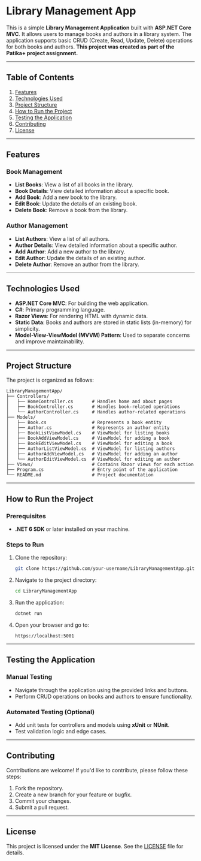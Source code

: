 # Library Management App

This is a simple **Library Management Application** built with **ASP.NET Core MVC**. It allows users to manage books and authors in a library system. The application supports basic CRUD (Create, Read, Update, Delete) operations for both books and authors. **This project was created as part of the Patika+ project assignment.**

---

## Table of Contents
1. [Features](#features)
2. [Technologies Used](#technologies-used)
3. [Project Structure](#project-structure)
4. [How to Run the Project](#how-to-run-the-project)
5. [Testing the Application](#testing-the-application)
6. [Contributing](#contributing)
7. [License](#license)

---

## Features

### Book Management
- **List Books**: View a list of all books in the library.
- **Book Details**: View detailed information about a specific book.
- **Add Book**: Add a new book to the library.
- **Edit Book**: Update the details of an existing book.
- **Delete Book**: Remove a book from the library.

### Author Management
- **List Authors**: View a list of all authors.
- **Author Details**: View detailed information about a specific author.
- **Add Author**: Add a new author to the library.
- **Edit Author**: Update the details of an existing author.
- **Delete Author**: Remove an author from the library.

---

## Technologies Used

- **ASP.NET Core MVC**: For building the web application.
- **C#**: Primary programming language.
- **Razor Views**: For rendering HTML with dynamic data.
- **Static Data**: Books and authors are stored in static lists (in-memory) for simplicity.
- **Model-View-ViewModel (MVVM) Pattern**: Used to separate concerns and improve maintainability.

---

## Project Structure

The project is organized as follows:

```
LibraryManagementApp/
├── Controllers/
│   ├── HomeController.cs       # Handles home and about pages
│   ├── BookController.cs       # Handles book-related operations
│   └── AuthorController.cs     # Handles author-related operations
├── Models/
│   ├── Book.cs                 # Represents a book entity
│   ├── Author.cs               # Represents an author entity
│   ├── BookListViewModel.cs    # ViewModel for listing books
│   ├── BookAddViewModel.cs     # ViewModel for adding a book
│   ├── BookEditViewModel.cs    # ViewModel for editing a book
│   ├── AuthorListViewModel.cs  # ViewModel for listing authors
│   ├── AuthorAddViewModel.cs   # ViewModel for adding an author
│   └── AuthorEditViewModel.cs  # ViewModel for editing an author
├── Views/                      # Contains Razor views for each action
├── Program.cs                  # Entry point of the application
└── README.md                   # Project documentation
```

---

## How to Run the Project

### Prerequisites
- **.NET 6 SDK** or later installed on your machine.

### Steps to Run
1. Clone the repository:
   ```bash
   git clone https://github.com/your-username/LibraryManagementApp.git
   ```
2. Navigate to the project directory:
   ```bash
   cd LibraryManagementApp
   ```
3. Run the application:
   ```bash
   dotnet run
   ```
4. Open your browser and go to:
   ```
   https://localhost:5001
   ```

---

## Testing the Application

### Manual Testing
- Navigate through the application using the provided links and buttons.
- Perform CRUD operations on books and authors to ensure functionality.

### Automated Testing (Optional)
- Add unit tests for controllers and models using **xUnit** or **NUnit**.
- Test validation logic and edge cases.

---

## Contributing

Contributions are welcome! If you'd like to contribute, please follow these steps:
1. Fork the repository.
2. Create a new branch for your feature or bugfix.
3. Commit your changes.
4. Submit a pull request.

---

## License

This project is licensed under the **MIT License**. See the [LICENSE](LICENSE) file for details.
```
